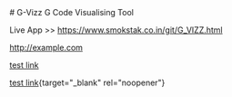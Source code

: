 <base target="_blank">
# G-Vizz
G Code Visualising Tool

Live App >> https://www.smokstak.co.in/git/G_VIZZ.html

<a href="http://example.com" target="_blank"></a>
<a href="http://example.com">http://example.com</a>

<a href="http://smokstak.co.in/git/G_VIZZ.html" target="_blank"></a>

<a href="http://smokstak.co.in/git/G_VIZZ.html" target="_blank"> test link </a>

[test link](http://smokstak.co.in/git/G_VIZZ.html){target="_blank" rel="noopener"}
